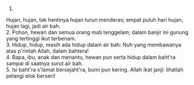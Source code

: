 1.
Hujan, hujan, tak hentinya hujan turun menderas;
empat puluh hari hujan, hujan lagi, jadi air bah.
<br>
2.
Pohon, hewan dan semua orang mati tenggelam;
dalam banjir ini gunung yang tertinggi ikut terbenam.
<br>
3.
Hidup, hidup, masih ada hidup dalam air bah:
Nuh yang membawanya atas p'rintah Allah, dalam bahtera!
<br>
4.
Bapa, ibu, anak dan menantu, hewan pun serta
hidup dalam baht'ra sampai di saatnya surut air bah.
<br>
5.
Isi baht'ra s'lamat bersejaht'ra, bumi pun kering.
Allah ikat janji: lihatlah pelangi elok berseri!